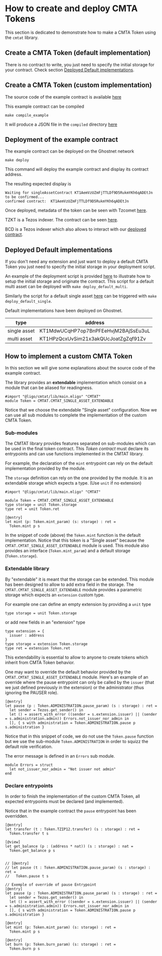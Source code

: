 # How to create and deploy CMTA Tokens 

This section is dedicated to demonstrate how to make a CMTA Token using the `cmtat` library.

## Create a CMTA Token (default implementation)

There is no contract to write, you just need to specify the initial storage for your contract. 
Check section [Deployed Default implementations](#deployed-default-implementations).

## Create a CMTA Token (custom implementation)

The source code of the example contract is available [here](./extended_cmtat_single_asset.mligo)

This example contract can be compiled
```
make compile_example
```
It will produce a JSON file in the `compiled` directory [here](./compiled/example/extended_cmtat_single_asset.mligo.json)

## Deployment of the example contract

The example contract can be deployed on the Ghostnet network
```
make deploy
```
This command will deploy the example contract and display its contract address.

The resulting expected display is
```
Waiting for singleAssetContract KT1AemVzUZmFjTTLDf9D5RukmYKh6qADEtJn to be confirmed...
confirmed contract:  KT1AemVzUZmFjTTLDf9D5RukmYKh6qADEtJn
```

Once deployed, metadata of the token can be seen with Tzcomet
[here](https://tzcomet.io/#/explorer%3Fexplorer-input%3DKT1AemVzUZmFjTTLDf9D5RukmYKh6qADEtJn).

TZKT is a Tezos indexer. The contract can be seen [here](https://ghostnet.tzkt.io/KT1AemVzUZmFjTTLDf9D5RukmYKh6qADEtJn/operations/).

BCD is a Tezos indexer which also allows to interact with our [deployed contract](https://better-call.dev/ghostnet/KT1AemVzUZmFjTTLDf9D5RukmYKh6qADEtJn/operations).

## Deployed Default implementations

If you don't need any extension and just want to deploy a default CMTA Token you just need to specify the initial storage in your deployment script. 

An example of the deployment script is provided [here](../deploy/deploy_default_multi.ts) to illustrate how to setup the initial storage and originate the contract. This script for a default multi asset can be deployed with `make deploy_default_multi`. 

Similarly the script for a default single asset [here](../deploy/deploy_default_single.ts) can be triggered with `make deploy_default_single`.

Default implementations have been deployed on Ghostnet.

|  type        | address  |
|--------------|----------|
| single asset | KT1MdwUCqHP7op7BnPFEeHvjM2BAjSsEu3uL |
| multi asset  | KT1HPzQcxUvSim21x3akQUcJoatZgZqf91Zv |



## How to implement a custom CMTA Token

In this section we will give some explanations about the source code of the example contract.  

The library provides an **extendable** implementation which consist on a module that can be aliased for readingness.
```
#import "@ligo/cmtat/lib/main.mligo" "CMTAT"
module Token = CMTAT.CMTAT_SINGLE_ASSET_EXTENDABLE
``` 
Notice that we choose the extendable "Single asset" configuration.
Now we can use all sub modules to complete the implementation of the custom CMTA Token.


### Sub-modules

The CMTAT library provides features separated on sub-modules which can be used in the final token contract. This *Token contract* must declare its entrypoints and can use functions implemented in the CMTAT library.

For example, the declaration of the `mint` entrypoint can rely on the default implementation provided by the module. 

The `storage` definition can rely on the one provided by the module. It is an extendable storage which expects a type. (Use `unit` if no extension)

```
#import "@ligo/cmtat/lib/main.mligo" "CMTAT"

module Token = CMTAT.CMTAT_SINGLE_ASSET_EXTENDABLE
type storage = unit Token.storage
type ret = unit Token.ret

[@entry]
let mint (p: Token.mint_param) (s: storage) : ret =
  Token.mint p s
```
In the snippet of code (above) the `Token.mint` function is the default implementation. Notice that this token is a "Single asset" because the `CMTAT.CMTAT_SINGLE_ASSET_EXTENDABLE` module is used. This module also provides an interface (`Token.mint_param`) and a default storage (`Token.storage`).  

### Extendable library

By "extendable" it is meant that the storage can be extended. This module has been designed to allow to add extra field in the storage. The `CMTAT.CMTAT_SINGLE_ASSET_EXTENDABLE` module provides a parametric storage which expects an `extension` custom type.

For example one can define an empty extension by providing a `unit` type
```
type storage = unit Token.storage
```

or add new fields in an "extension" type
```
type extension = {
  issuer : address
}
type storage = extension Token.storage
type ret = extension Token.ret
```

This extendability is essential to allow to anyone to create tokens which inherit from CMTA Token behavior. 

One may want to override the default behavior provided by the `CMTAT.CMTAT_SINGLE_ASSET_EXTENDABLE` module.
Here's an example of an override where the pause entrypoint can only be called by the `issuer` (that we just defined previously in the extension) or the administrator (thus ignoring the PAUSER role).

```
[@entry]
let pause (p : Token.ADMINISTRATION.pause_param) (s : storage) : ret =
  let sender = Tezos.get_sender() in
  let () = assert_with_error ((sender = s.extension.issuer) || (sender = s.administration.admin)) Errors.not_issuer_nor_admin in
  [], { s with administration = Token.ADMINISTRATION.pause p s.administration }
```
Notice that in this snippet of code, we do not use the `Token.pause` function but we use the sub-module `Token.ADMINISTRATION` in order to squizz the default role verification.

The error message is defined in an `Errors` sub module.
```
module Errors = struct
  let not_issuer_nor_admin = "Not issuer not admin"
end
```

### Declare entrypoints 

In order to finish the implementation of the custom CMTA Token, all expected entrypoints must be declared (and implemented).

Notice that in the example contract the `pause` entrypoint has been overridden.

```
[@entry]
let transfer (t : Token.TZIP12.transfer) (s : storage) : ret =
  Token.transfer t s

[@view]
let get_balance (p : (address * nat)) (s : storage) : nat =
  Token.get_balance p s


// [@entry]
// let pause (t : Token.ADMINISTRATION.pause_param) (s : storage) : ret =
//   Token.pause t s

// Exemple of override of pause Entrypoint
[@entry]
let pause (p : Token.ADMINISTRATION.pause_param) (s : storage) : ret =
  let sender = Tezos.get_sender() in
  let () = assert_with_error ((sender = s.extension.issuer) || (sender = s.administration.admin)) Errors.not_issuer_nor_admin in
  [], { s with administration = Token.ADMINISTRATION.pause p s.administration }

[@entry]
let mint (p: Token.mint_param) (s: storage) : ret =
  Token.mint p s

[@entry]
let burn (p: Token.burn_param) (s: storage) : ret =
  Token.burn p s
```

